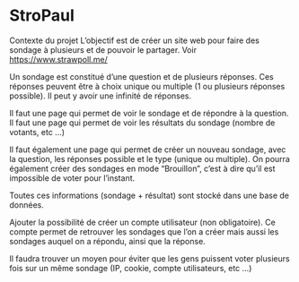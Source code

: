 # StroPaul

Contexte du projet
L’objectif est de créer un site web pour faire des sondage à plusieurs et de pouvoir le partager. Voir https://www.strawpoll.me/

Un sondage est constitué d’une question et de plusieurs réponses. Ces réponses peuvent être à choix unique ou multiple (1 ou plusieurs réponses possible). Il peut y avoir une infinité de réponses.

Il faut une page qui permet de voir le sondage et de répondre à la question. Il faut une page qui permet de voir les résultats du sondage (nombre de votants, etc …)

Il faut également une page qui permet de créer un nouveau sondage, avec la question, les réponses possible et le type (unique ou multiple). On pourra également créer des sondages en mode “Brouillon”, c’est à dire qu’il est impossible de voter pour l’instant.

Toutes ces informations (sondage + résultat) sont stocké dans une base de données.

Ajouter la possibilité de créer un compte utilisateur (non obligatoire). Ce compte permet de retrouver les sondages que l’on a créer mais aussi les sondages auquel on a répondu, ainsi que la réponse.

Il faudra trouver un moyen pour éviter que les gens puissent voter plusieurs fois sur un même sondage (IP, cookie, compte utilisateurs, etc …)
